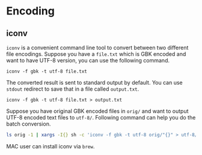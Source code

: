 # Encoding

## iconv

`iconv` is a convenient command line tool to convert between two different file encodings. Suppose you have a `file.txt` which is GBK encoded and want to have UTF-8 version, you can use the following command.

```shell
iconv -f gbk -t utf-8 file.txt
```

The converted result is sent to standard output by default. You can use `stdout` redirect to save that in a file called `output.txt`.

```shell
iconv -f gbk -t utf-8 file.txt > output.txt
```

Suppose you have original GBK encoded files in `orig/` and want to output UTF-8 encoded text files to `utf-8/`. Following command can help you do the batch conversion.

```bash
ls orig -1 | xargs -I{} sh -c 'iconv -f gbk -t utf-8 orig/"{}" > utf-8/"{}"'
```

MAC user can install iconv via `brew`.
